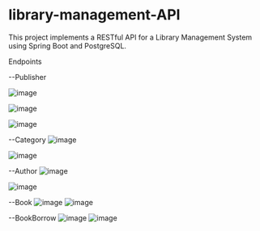 # library-management-API
This project implements a RESTful API for a Library Management System using Spring Boot and PostgreSQL.

Endpoints

--Publisher

![image](https://github.com/user-attachments/assets/37ea3b3e-ea68-45a6-9354-ba9fe883ee49)

![image](https://github.com/user-attachments/assets/b427e3ad-cb21-42bf-8954-2ea7f3a83e07)

![image](https://github.com/user-attachments/assets/22f08756-915a-4ff5-b628-53e93dbda827)

--Category
![image](https://github.com/user-attachments/assets/b0c58091-911e-4719-be8f-2af96fa2515f)

![image](https://github.com/user-attachments/assets/831cda05-7073-4ae4-aed4-88840aed629f)

--Author
![image](https://github.com/user-attachments/assets/129e6076-8154-487b-b771-4773ee489e86)

![image](https://github.com/user-attachments/assets/5ae9a969-1ce9-4420-aeac-74fe763505a6)

--Book
![image](https://github.com/user-attachments/assets/bb067c8f-4ffc-4543-a71b-09d9b25a6fb1)
![image](https://github.com/user-attachments/assets/0912c6ab-5a77-4506-ac4f-14990ebd7006)

--BookBorrow
![image](https://github.com/user-attachments/assets/836ac20a-c038-4c31-a846-b7c69e1013a1)
![image](https://github.com/user-attachments/assets/979412c7-e2b8-47f8-96ce-da28b2f18272)
